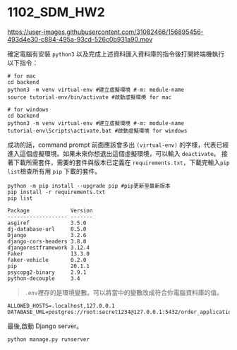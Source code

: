 # 1102_SDM_HW2


https://user-images.githubusercontent.com/31082466/156895456-493d4e30-c884-495a-93cd-526c0b931a90.mov



確定電腦有安裝 `python3` 以及完成上述資料匯入資料庫的指令後打開終端機執行以下指令：

```shell
# for mac
cd backend
python3 -m venv virtual-env #建立虛擬環境 #-m: module-name
source tutorial-env/bin/activate #啟動虛擬環境 for mac
```

```shell
# for windows
cd backend
python3 -m venv virtual-env #建立虛擬環境 #-m: module-name
tutorial-env\Scripts\activate.bat #啟動虛擬環境 for windows
```

成功的話，command prompt 前面應該會多出 `(virtual-env)` 的字樣，代表已經進入這個虛擬環境。如果未來你想退出這個虛擬環境，可以輸入 `deactivate`。
接著下載所需套件，需要的套件與版本已定義在 `requirements.txt`，下載完輸入`pip list`檢查所有用 `pip` 下載的套件。

```shell
python -m pip install --upgrade pip #pip更新至最新版本
pip install -r requirements.txt
pip list
```
```
Package             Version
------------------- -------
asgiref             3.5.0
dj-database-url     0.5.0
Django              3.2.6
django-cors-headers 3.8.0
djangorestframework 3.12.4
Faker               13.3.0
faker-vehicle       0.2.0
pip                 20.1.1
psycopg2-binary     2.9.1
python-decouple     3.4
```


>`.env`裡存的是環境變數。可以將當中的變數改成符合你電腦資料庫的值。
```shell
ALLOWED_HOSTS=.localhost,127.0.0.1
DATABASE_URL=postgres://root:secret1234@127.0.0.1:5432/order_application
```


最後,啟動 Django server。

```shell
python manage.py runserver
```
